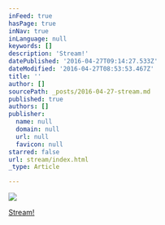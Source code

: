 ```yaml
---
inFeed: true
hasPage: true
inNav: true
inLanguage: null
keywords: []
description: 'Stream!'
datePublished: '2016-04-27T09:14:27.533Z'
dateModified: '2016-04-27T08:53:53.467Z'
title: ''
author: []
sourcePath: _posts/2016-04-27-stream.md
published: true
authors: []
publisher:
  name: null
  domain: null
  url: null
  favicon: null
starred: false
url: stream/index.html
_type: Article

---
```

![](https://the-grid-user-content.s3-us-west-2.amazonaws.com/c4ceb8ce-c055-4486-b133-44dfb0316f91.png)

[Stream!][0]

[0]: twitch.tv/depravare